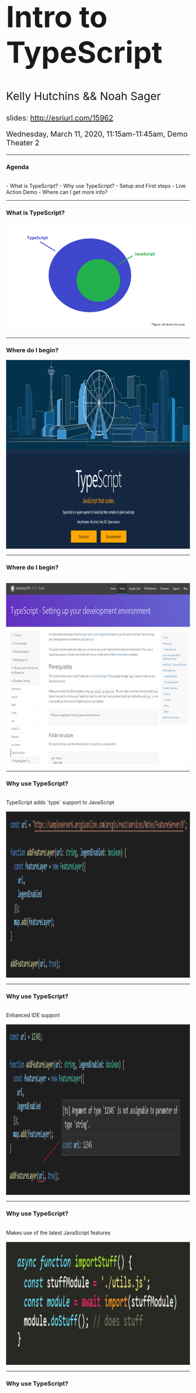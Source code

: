 <!-- .slide: data-background="../reveal.js/img/intro.jpg" -->
<!-- .slide: class="title" -->

</br>
<h1 style="text-align: left; font-size: 80px;">Intro to TypeScript</h1>
<p style="text-align: left; font-size: 30px;">Kelly Hutchins && Noah Sager</p>
<p style="text-align: left; font-size: 20px;">slides: <a href="http://esriurl.com/15962" target="_blank">http://esriurl.com/15962</a></p>
<p style="text-align: left; font-size: 20px;">Wednesday, March 11, 2020, 11:15am-11:45am, Demo Theater 2</p>

----

### **Agenda**
</br>
 - What is TypeScript?
 - Why use TypeScript?
 - Setup and First steps
 - Live Action Demo
 - Where can I get more info?

----

### **What is TypeScript?**
<a href="https://www.typescriptlang.org/" target="_blank">
<img style="float:bottom;" src="Images/TypeScript_Superset_JavaScript.png" alt="TypeScript_Superset_JavaScript">
</a>

----

### **Where do I begin?**
<a href="https://www.typescriptlang.org/" target="_blank">
<img src="Images/TS.png" alt="TypeScript landing page" width="1037" height="516">
</a>

----

### **Where do I begin?**
</br>
<a href="https://developers.arcgis.com/javascript/latest/guide/typescript-setup/index.html" target="_blank">
<img align="top" src="Images/Setup_TS.png" alt="Setup_TS" style="height:500px;">
</a>
</br>

----

### **Why use TypeScript?**
</br>
TypeScript adds `type` support to JavaScript
</br>
</br>
<img src="Images/addFeatureLayer_TS.png" alt="TypeScript_Example1" width="1538" height="454">

----

### **Why use TypeScript?**
</br>
Enhanced IDE support
</br>
</br>
<img src="Images/addFeatureLayer_TS_error.png" alt="TypeScript_Example2" width="1556" height="466">

----

### **Why use TypeScript?**
</br>
Makes use of the latest JavaScript features
</br>
</br>
<img src="Images/dynamicImport.png" alt="TypeScript_Example4" width="1150" height="336">

----

### **Why use TypeScript?**
</br>
Makes use of the latest JavaScript features - optional chaning
</br>
</br>
<img src="Images/optional-chaining.png" alt="TypeScript_Example5" width="1222" height="336">

----

### **Why use TypeScript?**
</br>
Makes use of the latest JavaScript features - nullish coalescing
</br>
</br>
<img src="Images/nullish-coalescing.png" alt="TypeScript_Example6" width="1224" height="348">

----

## Live Action DEMO time
</br>
</br>
<img style="height:500px;" src="Images/demolition.jpg" alt="Demolition Time">

----

## DEMO: Convert sample to TypeScript

<a href="" alt="Link to sample javascript app"><img style="height:500px;" src="Images/jsappimage.png" alt="JavaScript sample app showing popup with measure this action"></a>

----


## Step 1: TypeScript setup

<a href="https://developers.arcgis.com/javascript/latest/guide/typescript-setup/" alt="Link to TypeScript doc">Getting Started Guide</a>

<img src="Images/Setup_TS.png" style="height:500px;"  alt="Image of the TypeScript getting started doc"/>

----

## Step 2: Create TypeScript file 
  Rename .js files to .ts 

  <img src="Images/RenametoTS.png"/>



----

## Step 3: Compiler options 

- Defines TypeScript project 
- <a href="demo/livedemo/tsconfig.json"  alt ="Opens the tsconfig.json file for the demo app">tsconfig.json</a> file 
  
```
{
  "compilerOptions": {
    "module": "amd",
    "noImplicitAny": true,
    "esModuleInterop": true,
    "sourceMap": true,
    "jsx": "react",
    "jsxFactory": "tsx",
    "target": "es5",
    "experimentalDecorators": true
  }
}
```

----

## Step 4a: Transpile TypeScript
* Use tsc to convert to es5 JavaScript file 
* Add to <a href="demo/livedemo/package.json"  alt ="Opens the package.json file for the demo app">Package.json</a> 

```
{
  "scripts": {
    "dev": "tsc -w",
    "build": "tsc"
  }
}
```


----

## Step 4b: Transpile TypeScript
 Visual Studio Code 

<img  src="Images/RunNodeScript.png" alt="NPM Script section of VSCode">

<img class="fragment" src="Images/watchTerminal.png" alt="Terminal showing errors that occur during traspilation">
----


## Step 5a: Fix errors
Convert AMD module declaration 

```
require([
  "esri/Map",
  "esri/layers/FeatureLayer",
  "esri/views/MapView",
  "esri/geometry/geometryEngine"
], function (Map, FeatureLayer, MapView, geometryEngine) {


```
To ES6 style <a src="MDN web doc for import" target="_blank" href="https://developer.mozilla.org/en-US/docs/Web/JavaScript/Reference/Statements/import">imports</a> 

```
import Map from "esri/Map";
import FeatureLayer from "esri/layers/FeatureLayer";
import MapView from "esri/views/MapView";
import { geodesicLength } from "esri/geometry/geometryEngine";

```

----

## Tip: ES6 module import 

- Add `esModuleInterop` to tsConfig
  
```
// Import all contents 
import watchUtils as * from "esri/core/watchUtils";

watchUtils.whenDefinedOnce(slider, "values",function(){});

```

```
// Import a single export  
import { whenDefinedOnce } from "esri/core/watchUtils";

whenDefinedOnce(slider, "values",function(){});

```

```
// Import multiple exports  
import { whenDefinedOnce, whenEqualOnce } from "esri/core/watchUtils";

whenDefinedOnce(slider, "values",function(){});
whenEqualOnce(....)

```

----

## Step 5b: Fix errors 

Cannot find name 'geometryEngine'

<img style="height:400px;"  src="Images/FixError1.gif" alt="Remove geometryEngine from the geodesicLength call"/ >


----


## Step 5c: Fix errors

Type '{ title: string; id: string; className: string; }[]' is not assignable to type 'CollectionProperties ActionButton | ActionToggle'.

<img style="height:400px;"  src="Images/FixError2.gif" alt="Add Action Button type to the Measure This action"/ >


----

## Tip: Use __esri instead of import
- Only contains type interfaces
- Use when not instantiating type
  
```
var measureThisAction = {
  title: "Measure",
  id: "measure-this",
  className: "esri-icon-measure"
} as __esri.ActionButton;

```
----

 ## Step 6: Ready to test 

Transpilation successful

<img style="height:400px;"  src="Images/NoErrors.png" alt="Visual Studio Code terminal with 0 errors"/ >


----

 ## Step 7: Modernize Code 

* Const and let
  * Find - replace var to const  
  * Use let when needed
  
  <img src="Images/modernize.png" alt="Error message showing distance cant be defined with const"/>

----
 ## Step 7b: Modernize Code

<a target="_blank" alt="Object property shorthand doc" href="https://alligator.io/js/object-property-shorthand-es6/">Object Property Value Shorthand</a>

<img src ="Images/objectpropshorthand.gif" alt="Remove the map:map since  we have a variable with the same name as the object key ">

----



 ## Step 7c: Modernize Code 

<a target="_blank" alt="MDN doc on template literals" href="https://developer.mozilla.org/en-US/docs/Web/JavaScript/Reference/Template_literals">Template Literals</a>
 
```
// String concatenation 
view.popup.selectedFeature.attributes.Name 

+ " trail is " + distance + "miles long.";

```
 <br>
 
```
// Template Literals 
   `${view.popup.selectedFeature.attributes.Name} trail is ${distance} miles long.`

```


----

### **Where can I get more info?**

<br>

- SDK Documentation
- Esri-related training and webinars
- ArcGIS Blogs
- GeoNet, Spatial Community in Slack, StackExchange, etc.</br>
</br>
<a href="https://www.esri.com/arcgis-blog/products/js-api-arcgis/mapping/using-typescript-with-the-arcgis-api-for-javascript/" target="_blank">
<img style="float:bottom;" src="Images/Using_TS_blog.png" alt="Using_TS_blog">

----

### **Additional TypeScript Session**

<a><img style="float:bottom;" src="Images/Using_TS_with_JSAPI.png" alt="TypeScript_Session"></a>

----

<a><img style="float:bottom;" src="Images/bg-rating.jpg" alt="Ratings"></a>

---

<a><img style="float:bottom;" src="Images/bg-intro.jpg" alt="Ending"></a>
